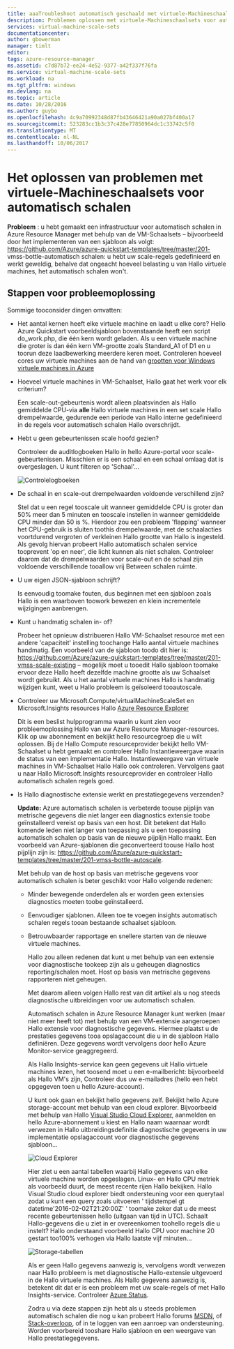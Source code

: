 ```yaml
---
title: aaaTroubleshoot automatisch geschaald met virtuele-Machineschaalsets | Microsoft Docs
description: Problemen oplossen met virtuele-Machineschaalsets voor automatisch schalen. Typische problemen aangetroffen begrijpen en hoe tooresolve ze.
services: virtual-machine-scale-sets
documentationcenter: 
author: gbowerman
manager: timlt
editor: 
tags: azure-resource-manager
ms.assetid: c7d87b72-ee24-4e52-9377-a42f337f76fa
ms.service: virtual-machine-scale-sets
ms.workload: na
ms.tgt_pltfrm: windows
ms.devlang: na
ms.topic: article
ms.date: 10/28/2016
ms.author: guybo
ms.openlocfilehash: 4c9a70992348d87fb43646421a90a027bf400a17
ms.sourcegitcommit: 523283cc1b3c37c428e77850964dc1c33742c5f0
ms.translationtype: MT
ms.contentlocale: nl-NL
ms.lasthandoff: 10/06/2017
---
```

# <a name="troubleshooting-autoscale-with-virtual-machine-scale-sets"></a>Het oplossen van problemen met virtuele-Machineschaalsets voor automatisch schalen
**Probleem** : u hebt gemaakt een infrastructuur voor automatisch schalen in Azure Resource Manager met behulp van de VM-Schaalsets – bijvoorbeeld door het implementeren van een sjabloon als volgt: https://github.com/Azure/azure-quickstart-templates/tree/master/201- vmss-bottle-automatisch schalen: u hebt uw scale-regels gedefinieerd en werkt geweldig, behalve dat ongeacht hoeveel belasting u van Hallo virtuele machines, het automatisch schalen won't.

## <a name="troubleshooting-steps"></a>Stappen voor probleemoplossing
Sommige tooconsider dingen omvatten:

* Het aantal kernen heeft elke virtuele machine en laadt u elke core? Hello Azure Quickstart voorbeeldsjabloon bovenstaande heeft een script do_work.php, die één kern wordt geladen. Als u een virtuele machine die groter is dan één kern VM-grootte zoals Standard_A1 of D1 en u toorun deze laadbewerking meerdere keren moet. Controleren hoeveel cores uw virtuele machines aan de hand van [grootten voor Windows virtuele machines in Azure](../virtual-machines/windows/sizes.md?toc=%2fazure%2fvirtual-machines%2fwindows%2ftoc.json)
* Hoeveel virtuele machines in VM-Schaalset, Hallo gaat het werk voor elk criterium?
  
    Een scale-out-gebeurtenis wordt alleen plaatsvinden als Hallo gemiddelde CPU-via **alle** Hallo virtuele machines in een set scale Hallo drempelwaarde, gedurende een periode van Hallo interne gedefinieerd in de regels voor automatisch schalen Hallo overschrijdt.
* Hebt u geen gebeurtenissen scale hoofd gezien?
  
    Controleer de auditlogboeken Hallo in hello Azure-portal voor scale-gebeurtenissen. Misschien er is een schaal en een schaal omlaag dat is overgeslagen. U kunt filteren op 'Schaal'...
  
    ![Controlelogboeken][audit]
* De schaal in en scale-out drempelwaarden voldoende verschillend zijn?
  
    Stel dat u een regel tooscale uit wanneer gemiddelde CPU is groter dan 50% meer dan 5 minuten en tooscale instellen in wanneer gemiddelde CPU minder dan 50 is %. Hierdoor zou een probleem 'flapping' wanneer het CPU-gebruik is sluiten toothis drempelwaarde, met de schaalacties voortdurend vergroten of verkleinen Hallo grootte van Hallo is ingesteld. Als gevolg hiervan probeert Hallo automatisch schalen service tooprevent 'op en neer', die licht kunnen als niet schalen. Controleer daarom dat de drempelwaarden voor scale-out en de schaal zijn voldoende verschillende tooallow vrij Between schalen ruimte.
* U uw eigen JSON-sjabloon schrijft?
  
    Is eenvoudig toomake fouten, dus beginnen met een sjabloon zoals Hallo is een waarboven toowork bewezen en klein incrementele wijzigingen aanbrengen. 
* Kunt u handmatig schalen in- of?
  
    Probeer het opnieuw distribueren Hallo VM-Schaalset resource met een andere 'capaciteit' instelling toochange Hallo aantal virtuele machines handmatig. Een voorbeeld van de sjabloon toodo dit hier is: https://github.com/Azure/azure-quickstart-templates/tree/master/201-vmss-scale-existing – mogelijk moet u tooedit Hallo sjabloon toomake ervoor deze Hallo heeft dezelfde machine grootte als uw Schaalset wordt gebruikt. Als u het aantal virtuele machines Hallo is handmatig wijzigen kunt, weet u Hallo probleem is geïsoleerd tooautoscale.
* Controleer uw Microsoft.Compute/virtualMachineScaleSet en Microsoft.Insights resources Hallo [Azure Resource Explorer](https://resources.azure.com/)
  
    Dit is een beslist hulpprogramma waarin u kunt zien voor probleemoplossing Hallo van uw Azure Resource Manager-resources. Klik op uw abonnement en bekijkt hello resourcegroep die u wilt oplossen. Bij de Hallo Compute resourceprovider bekijkt hello VM-Schaalset u hebt gemaakt en controleer Hallo Instantieweergave waarin de status van een implementatie Hallo. Instantieweergave van virtuele machines in VM-Schaalset Hallo Hallo ook controleren. Vervolgens gaat u naar Hallo Microsoft.Insights resourceprovider en controleer Hallo automatisch schalen regels goed.
* Is Hallo diagnostische extensie werkt en prestatiegegevens verzenden?
  
    **Update:** Azure automatisch schalen is verbeterde toouse pijplijn van metrische gegevens die niet langer een diagnostics extensie toobe geïnstalleerd vereist op basis van een host. Dit betekent dat Hallo komende leden niet langer van toepassing als u een toepassing automatisch schalen op basis van de nieuwe pijplijn Hallo maakt. Een voorbeeld van Azure-sjablonen die geconverteerd toouse Hallo host pijplijn zijn is: https://github.com/Azure/azure-quickstart-templates/tree/master/201-vmss-bottle-autoscale. 
  
    Met behulp van de host op basis van metrische gegevens voor automatisch schalen is beter geschikt voor Hallo volgende redenen:
  
  * Minder bewegende onderdelen als er worden geen extensies diagnostics moeten toobe geïnstalleerd.
  * Eenvoudiger sjablonen. Alleen toe te voegen insights automatisch schalen regels tooan bestaande schaalset sjabloon.
  * Betrouwbaarder rapportage en snellere starten van de nieuwe virtuele machines.
    
    Hallo zou alleen redenen dat kunt u met behulp van een extensie voor diagnostische tookeep zijn als u geheugen diagnostics reporting/schalen moet. Host op basis van metrische gegevens rapporteren niet geheugen.
    
    Met daarom alleen volgen Hallo rest van dit artikel als u nog steeds diagnostische uitbreidingen voor uw automatisch schalen.
    
    Automatisch schalen in Azure Resource Manager kunt werken (maar niet meer heeft tot) met behulp van een VM-extensie aangeroepen Hallo extensie voor diagnostische gegevens. Hiermee plaatst u de prestaties gegevens tooa opslagaccount die u in de sjabloon Hallo definiëren. Deze gegevens wordt vervolgens door hello Azure Monitor-service geaggregeerd.
    
    Als Hallo Insights-service kan geen gegevens uit Hallo virtuele machines lezen, het toosend moet u een e-mailbericht: bijvoorbeeld als Hallo VM's zijn, Controleer dus uw e-mailadres (hello een hebt opgegeven toen u hello Azure-account).
    
    U kunt ook gaan en bekijkt hello gegevens zelf. Bekijkt hello Azure storage-account met behulp van een cloud explorer. Bijvoorbeeld met behulp van Hallo [Visual Studio Cloud Explorer](https://visualstudiogallery.msdn.microsoft.com/aaef6e67-4d99-40bc-aacf-662237db85a2), aanmelden en hello Azure-abonnement u kiest en Hallo naam waarnaar wordt verwezen in Hallo uitbreidingsdefinitie diagnostische gegevens in uw implementatie opslagaccount voor diagnostische gegevens sjabloon...
    
    ![Cloud Explorer][explorer]
    
    Hier ziet u een aantal tabellen waarbij Hallo gegevens van elke virtuele machine worden opgeslagen. Linux- en Hallo CPU metriek als voorbeeld duurt, de meest recente rijen Hallo bekijken. Hallo Visual Studio cloud explorer biedt ondersteuning voor een querytaal zodat u kunt een query zoals uitvoeren ' tijdstempel gt datetime'2016-02-02T21:20:00Z' ' toomake zeker dat u de meest recente gebeurtenissen hello (uitgaan van tijd in UTC). Schaalt Hallo-gegevens die u ziet in er overeenkomen toohello regels die u instelt? Hallo onderstaand voorbeeld Hallo CPU voor machine 20 gestart too100% verhogen via Hallo laatste vijf minuten...
    
    ![Storage-tabellen][tables]
    
    Als er geen Hallo gegevens aanwezig is, vervolgens wordt verwezen naar Hallo probleem is met diagnostische Hallo-extensie uitgevoerd in de Hallo virtuele machines. Als Hallo gegevens aanwezig is, betekent dit dat er is een probleem met uw scale-regels of met Hallo Insights-service. Controleer [Azure Status](https://azure.microsoft.com/status/).
    
    Zodra u via deze stappen zijn hebt als u steeds problemen automatisch schalen die nog u kan probeert Hallo forums [MSDN](https://social.msdn.microsoft.com/forums/azure/home?category=windowsazureplatform%2Cazuremarketplace%2Cwindowsazureplatformctp), of [Stack-overloop](http://stackoverflow.com/questions/tagged/azure), of in te loggen van een aanroep van ondersteuning. Worden voorbereid tooshare Hallo sjabloon en een weergave van Hallo prestatiegegevens.

[audit]: ./media/virtual-machine-scale-sets-troubleshoot/image3.png
[explorer]: ./media/virtual-machine-scale-sets-troubleshoot/image1.png
[tables]: ./media/virtual-machine-scale-sets-troubleshoot/image4.png
